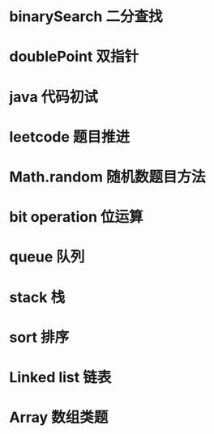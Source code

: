 # binarySearch 二分查找 
# doublePoint 双指针
# java 代码初试
# leetcode 题目推进
# Math.random 随机数题目方法
# bit operation 位运算
# queue 队列
# stack 栈
# sort 排序
# Linked list 链表
# Array 数组类题
